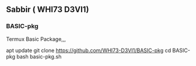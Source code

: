 ## Sabbir ( WHI73 D3VI1) 
### BASIC-pkg
Termux Basic Package,,,

apt update
git clone https://github.com/WHI73-D3VI1/BASIC-pkg
cd BASIC-pkg
bash basic-pkg.sh

